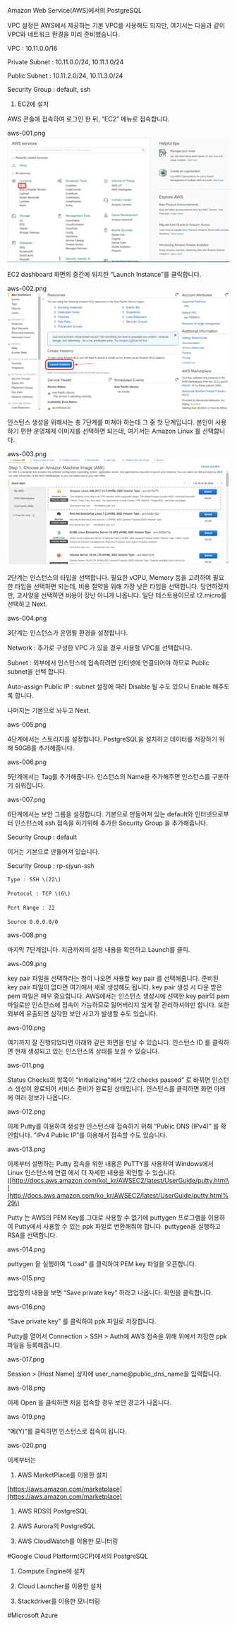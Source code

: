 Amazon Web Service\(AWS\)에서의 PostgreSQL

VPC 설정은 AWS에서 제공하는 기본 VPC를 사용해도 되지만, 여기서는 다음과 같이 VPC와 네트워크 환경을 미리 준비했습니다.

VPC : 10.11.0.0/16

Private Subnet : 10.11.0.0/24, 10.11.1.0/24

Public Subnet : 10.11.2.0/24, 10.11.3.0/24

Security Group : default, ssh



1. EC2에 설치

AWS 콘솔에 접속하여 로그인 한 뒤, “EC2” 메뉴로 접속합니다.

aws-001.png![](/assets/aws-001.png)

EC2 dashboard 화면의 중간에 위치한 “Launch Instance”를 클릭합니다.

aws-002.png![](/assets/aws-002.png)

인스턴스 생성을 위해서는 총 7단계를 마쳐야 하는데 그 중 첫 단계입니다. 본인이 사용하기 편한 운영체제 이미지를 선택하면 되는데, 여기서는 Amazon Linux 를 선택합니다.

aws-003.png![](/assets/aws-003.png)

2단계는 인스턴스의 타입을 선택합니다. 필요한 vCPU, Memory 등을 고려하여 필요한 타입을 선택하면 되는데, 비용 절약을 위해 가장 낮은 타입을 선택합니다. 당연하겠지만, 고사양을 선택하면 비용이 장난 아니게 나옵니다. 일단 테스트용이므로 t2.micro를 선택하고 Next.

aws-004.png





3단계는 인스턴스가 운영될 환경을 설정합니다.

Network : 추가로 구성한 VPC 가 있을 경우 사용할 VPC를 선택합니다.

Subnet : 외부에서 인스턴스에 접속하려면 인터넷에 연결되어야 하므로 Public subnet을 선택 합니다.

Auto-assign Public IP : subnet 설정에 따라 Disable 될 수도 있으니 Enable 해주도록 합니다.

나머지는 기본으로 놔두고 Next.

aws-005.png





4단계에서는 스토리지를 설정합니다. PostgreSQL을 설치하고 데이터를 저장하기 위해 50GB를 추가해줍니다.

aws-006.png





5단계에서는 Tag를 추가해줍니다. 인스턴스의 Name을 추가해주면 인스턴스를 구분하기 쉬워집니다.

aws-007.png





6단계에서는 보안 그룹을 설정합니다. 기본으로 만들어져 있는 default와 인터넷으로부터 인스턴스에 ssh 접속을 하기위해 추가한 Security Group 을 추가해줍니다.

Security Group : default

이거는 기본으로 만들어져 있습니다.

Security Group : rp-sjyun-ssh

```
Type : SSH \(22\)

Protocol : TCP \(6\)

Port Range : 22

Source 0.0.0.0/0
```

aws-008.png

마지막 7단계입니다. 지금까지의 설정 내용을 확인하고 Launch를 클릭.

aws-009.png

key pair 파일을 선택하라는 창이 나오면 사용할 key pair 를 선택해줍니다. 준비된 key pair 파일이 없다면 여기에서 새로 생성해도 됩니다. key pair 생성 시 다운 받은 pem 파일은 매우 중요합니다. AWS에서는 인스턴스 생성시에 선택한 key pair의 pem 파일로만 인스턴스에 접속이 가능하므로 잃어버리지 않게 잘 관리하셔야만 합니다. 또한 외부에 유출되면 심각한 보안 사고가 발생할 수도 있습니다.

aws-010.png

여기까지 잘 진행되었다면 아래와 같은 화면을 만날 수 있습니다. 인스턴스 ID 를 클릭하면 현재 생성되고 있는 인스턴스의 상태를 보실 수 있습니다.

aws-011.png

Status Checks의 항목이 “Initializing”에서 “2/2 checks passed” 로 바뀌면 인스턴스 생성이 완료되어 서비스 준비가 완료된 상태입니다. 인스턴스를 클릭하면 화면 아래에 여러 정보가 나옵니다.

aws-012.png

이제 Putty를 이용하여 생성한 인스턴스에 접속하기 위해 “Public DNS \(IPv4\)” 를 확인합니다. “IPv4 Public IP”를 이용해서 접속할 수도 있습니다.

aws-013.png

이제부터 설명하는 Putty 접속을 위한 내용은 PuTTY를 사용하여 Windows에서 Linux 인스턴스에 연결 에서 더 자세한 내용을 확인할 수 있습니다. \([http://docs.aws.amazon.com/ko\_kr/AWSEC2/latest/UserGuide/putty.html\](http://docs.aws.amazon.com/ko_kr/AWSEC2/latest/UserGuide/putty.html%29\)

Putty 는 AWS의 PEM Key를 그대로 사용할 수 없기에 puttygen 프로그램을 이용하여 Putty에서 사용할 수 있는 ppk 파일로 변환해줘야 합니다. puttygen을 실행하고 RSA를 선택합니다.

aws-014.png

puttygen 을 실행하여 “Load” 를 클릭하여 PEM key 파일을 오픈합니다.

aws-015.png

팝업창의 내용을 보면 “Save private key” 하라고 나옵니다. 확인을 클릭합니다.

aws-016.png

“Save private key” 를 클릭하여 ppk 파일로 저장합니다.

Putty를 열어서 Connection &gt; SSH &gt; Auth에 AWS 접속을 위해 위에서 저장한 ppk 파일을 등록해줍니다.

aws-017.png

Session &gt;  \[Host Name\] 상자에 user\_name@public\_dns\_name을 입력합니다.

aws-018.png

이제 Open 을 클릭하면 처음 접속할 경우 보안 경고가 나옵니다.

aws-019.png

“예\(Y\)”를 클릭하면 인스턴스로 접속이 됩니다.

aws-020.png

이제부터는

1. AWS MarketPlace를 이용한 설치

[https://aws.amazon.com/marketplace](https://aws.amazon.com/marketplace)

1. AWS RDS의 PostgreSQL

2. AWS Aurora의 PostgreSQL

3. AWS CloudWatch를 이용한 모니터링

\#Google Cloud Platform\(GCP\)에서의 PostgreSQL

1. Compute Engine에 설치

2. Cloud Launcher를 이용한 설치

3. Stackdriver를 이용한 모니터링

\#Microsoft Azure

